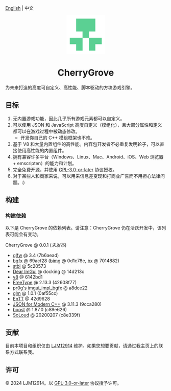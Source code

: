 [English](README.md) | 中文

<p align="center"><img alt="CherryGrove Logo" width="120" src="assets/icons/CherryGrove-trs-2048.png" /></p>

<h1 align="center">CherryGrove</h1>

为未来打造的高度可自定义、高性能、脚本驱动的方块游戏引擎。

## 目标

1. 无内置游戏功能，因此几乎所有游戏元素都可以自定义。
2. 可以使用 JSON 和 JavaScript 高度自定义（模组化），且大部分属性和定义都可以在游戏过程中被动态修改。
   - 开发你自己的 C++ 模组框架也不难。
3. 基于 V8 和大量内置组件的高性能。内容包开发者不必重复发明轮子，可以直接使用高性能的内置组件。
4. 拥有兼容许多平台（Windows、Linux、Mac、Android、iOS、Web 浏览器 + emscripten）的能力和计划。
5. 完全免费开源，并使用 [GPL-3.0-or-later](LICENSE) 协议授权。
6. 对于某些人和商家来说，可以用来信息差变现和打商业广告而不用担心法律问题。:)

## 构建

### 构建依赖

以下是 CherryGrove 的依赖列表。请注意：CherryGrove 仍在活跃开发中，该列表可能会有变动。

CherryGrove @ 0.0.1 (*未发布*)

- [glfw](https://www.glfw.org/) @ 3.4 (7b6aead)
- [bgfx](https://github.com/bkaradzic/bgfx) @ 69acf28 ([bimg](https://github.com/bkaradzic/bimg) @ 0d1c78e, [bx](https://github.com/bkaradzic/bx) @ 7014882)
- [stbi](https://github.com/nothings/stb) @ 5c20573
- [Dear ImGui](https://github.com/ocornut/imgui) @ docking @ 14d213c
- [v8](https://v8.dev/) @ 6142bd1
- [FreeType](https://freetype.org/) @ 2.13.3 (42608f77)
- [pr0g's imgui_impl_bgfx](https://gist.github.com/pr0g/aff79b71bf9804ddb03f39ca7c0c3bbb) @ a8dce22
- [glm](https://github.com/g-truc/glm) @ 1.0.1 (0af55cc)
- [EnTT](https://github.com/skypjack/entt) @ 42d9628
- [JSON for Modern C++](https://github.com/nlohmann/json) @ 3.11.3 (9cca280)
- [boost](https://boost.org) @ 1.87.0 (c89e626)
- [SoLoud](https://solhsa.com/soloud/index.html) @ 20200207 (c8e339f)

## 贡献

目前本项目和组织仅由 [LJM12914](https://github.com/ljm12914) 维护。如果您想要贡献，请通过我主页上的联系方式联系我。

## 许可

© 2024 LJM12914。以 [GPL-3.0-or-later](LICENSE) 协议授予许可。
